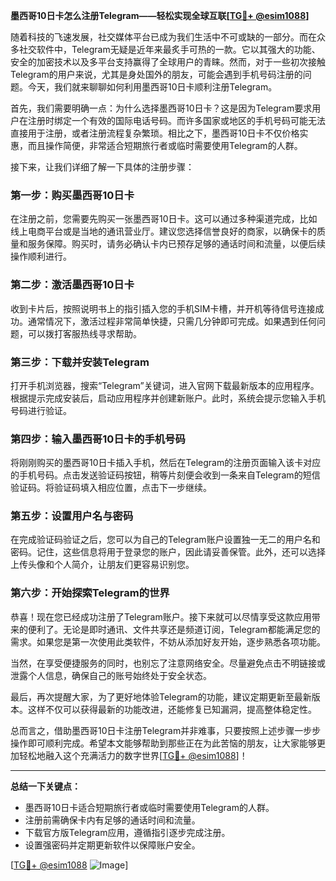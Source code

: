 **墨西哥10日卡怎么注册Telegram——轻松实现全球互联[[TG💪+ @esim1088](https://t.me/s/esim1088)]**

随着科技的飞速发展，社交媒体平台已成为我们生活中不可或缺的一部分。而在众多社交软件中，Telegram无疑是近年来最炙手可热的一款。它以其强大的功能、安全的加密技术以及多平台支持赢得了全球用户的青睐。然而，对于一些初次接触Telegram的用户来说，尤其是身处国外的朋友，可能会遇到手机号码注册的问题。今天，我们就来聊聊如何利用墨西哥10日卡顺利注册Telegram。

首先，我们需要明确一点：为什么选择墨西哥10日卡？这是因为Telegram要求用户在注册时绑定一个有效的国际电话号码。而许多国家或地区的手机号码可能无法直接用于注册，或者注册流程复杂繁琐。相比之下，墨西哥10日卡不仅价格实惠，而且操作简便，非常适合短期旅行者或临时需要使用Telegram的人群。

接下来，让我们详细了解一下具体的注册步骤：

### 第一步：购买墨西哥10日卡

在注册之前，您需要先购买一张墨西哥10日卡。这可以通过多种渠道完成，比如线上电商平台或是当地的通讯营业厅。建议您选择信誉良好的商家，以确保卡的质量和服务保障。购买时，请务必确认卡内已预存足够的通话时间和流量，以便后续操作顺利进行。

### 第二步：激活墨西哥10日卡

收到卡片后，按照说明书上的指引插入您的手机SIM卡槽，并开机等待信号连接成功。通常情况下，激活过程非常简单快捷，只需几分钟即可完成。如果遇到任何问题，可以拨打客服热线寻求帮助。

### 第三步：下载并安装Telegram

打开手机浏览器，搜索“Telegram”关键词，进入官网下载最新版本的应用程序。根据提示完成安装后，启动应用程序并创建新账户。此时，系统会提示您输入手机号码进行验证。

### 第四步：输入墨西哥10日卡的手机号码

将刚刚购买的墨西哥10日卡插入手机，然后在Telegram的注册页面输入该卡对应的手机号码。点击发送验证码按钮，稍等片刻便会收到一条来自Telegram的短信验证码。将验证码填入相应位置，点击下一步继续。

### 第五步：设置用户名与密码

在完成验证码验证之后，您可以为自己的Telegram账户设置独一无二的用户名和密码。记住，这些信息将用于登录您的账户，因此请妥善保管。此外，还可以选择上传头像和个人简介，让朋友们更容易识别您。

### 第六步：开始探索Telegram的世界

恭喜！现在您已经成功注册了Telegram账户。接下来就可以尽情享受这款应用带来的便利了。无论是即时通讯、文件共享还是频道订阅，Telegram都能满足您的需求。如果您是第一次使用此类软件，不妨从添加好友开始，逐步熟悉各项功能。

当然，在享受便捷服务的同时，也别忘了注意网络安全。尽量避免点击不明链接或泄露个人信息，确保自己的账号始终处于安全状态。

最后，再次提醒大家，为了更好地体验Telegram的功能，建议定期更新至最新版本。这样不仅可以获得最新的功能改进，还能修复已知漏洞，提高整体稳定性。

总而言之，借助墨西哥10日卡注册Telegram并非难事，只要按照上述步骤一步步操作即可顺利完成。希望本文能够帮助到那些正在为此苦恼的朋友，让大家能够更加轻松地融入这个充满活力的数字世界[[TG💪+ @esim1088](https://t.me/s/esim1088)]！

---

**总结一下关键点：**
- 墨西哥10日卡适合短期旅行者或临时需要使用Telegram的人群。
- 注册前需确保卡内有足够的通话时间和流量。
- 下载官方版Telegram应用，遵循指引逐步完成注册。
- 设置强密码并定期更新软件以保障账户安全。

[[TG💪+ @esim1088](https://t.me/s/esim1088) ![Image](https://i.postimg.cc/4NQfJmqS/Snipaste-2025-05-13-00-14-12.png)]